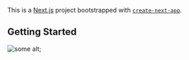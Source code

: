 This is a [Next.js](https://nextjs.org/) project bootstrapped with [`create-next-app`](https://github.com/vercel/next.js/tree/canary/packages/create-next-app).

## Getting Started

<Image
  src="https://unsplash.it/1920/1080"
  alt="some alt"
  width={1920}
  height={1080}
  layout="responsive"
/>;
